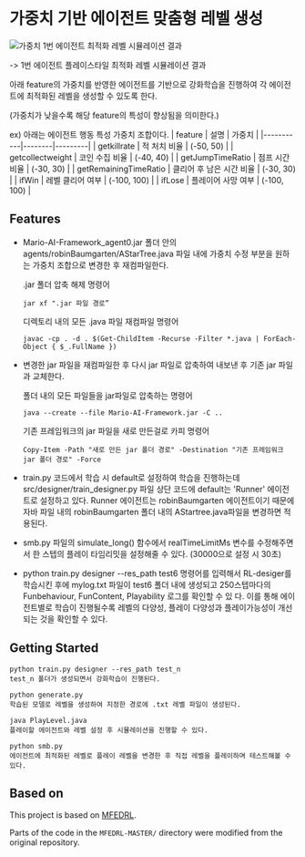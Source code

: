 # 가중치 기반 에이전트 맞춤형 레벨 생성

![가중치 1번 에이전트 최적화 레벨 시뮬레이션 결과](assets/agent1.gif)


-> 1번 에이전트 플레이스타일 최적화 레벨 시뮬레이션 결과

아래 feature의 가중치를 반영한 에이전트를 기반으로 강화학습을 진행하여 각 에이전트에 
최적화된 레벨을 생성할 수 있도록 한다.

(가중치가 낮을수록 해당 feature의 특성이 향상됨을 의미한다.)

ex) 아래는 에이전트 행동 특성 가중치 조합이다. 
| feature | 설명 | 가중치 |
|-----------|--------|---------|
| getkillrate | 적 처치 비율  | (-50, 50)  |
| getcollectweight | 코인 수집 비율 | (-40, 40)  |
| getJumpTimeRatio | 점프 시간 비율 | (-30, 30) |
| getRemainingTimeRatio | 클리어 후 남은 시간 비율 | (-30, 30) | 
| ifWin | 레벨 클리어 여부 | (-100, 100) |
| ifLose | 플레이어 사망 여부 | (-100, 100) |


## Features


- Mario-AI-Framework_agent0.jar 폴더 안의 agents/robinBaumgarten/AStarTree.java 파일 내에 가중치 수정 부분을 원하는 가중치 조합으로 변경한 후 재컴파일한다.

  .jar 폴더 압축 해제 명령어
 
  `jar xf ".jar 파일 경로”`

  디렉토리 내의 모든 .java 파일 재컴파일 명령어
 
  `javac -cp . -d . $(Get-ChildItem -Recurse -Filter *.java | ForEach-Object { $_.FullName })`
 
- 변경한 jar 파일을 재컴파일한 후 다시 jar 파일로 압축하여 내보낸 후 기존 jar 파일과 교체한다.

  폴더 내의 모든 파일들을 jar파일로 압축하는 명령어
 
  `java --create --file Mario-AI-Framework.jar -C ..`

  기존 프레임워크의 jar 파일을 새로 만든걸로 카피 명령어
 
  `Copy-Item -Path "새로 만든 jar 폴더 경로" -Destination "기존 프레임워크 jar 폴더 경로" -Force`

- train.py 코드에서 학습 시 default로 설정하여 학습을 진행하는데 src/designer/train_designer.py 파일 상단 코드에 default는 'Runner' 에이전트로 설정하고 있다. Runner 에이전트는 robinBaumgarten 에이전트이기 때문에 자바 파일 내의 robinBaumgarten 폴더 내의 AStartree.java파일을 변경하면 적용된다. 

- smb.py 파일의 simulate_long() 함수에서 realTimeLimitMs 변수를 수정해주면서 한 스텝의 플레이 타임리밋을 설정해줄 수 있다. (30000으로 설정 시 30초)
 
- python train.py designer --res_path test6 명령어를 입력해서 RL-desiger를 학습시킨 후에 mylog.txt 파일이 test6 폴더 내에 생성되고 250스텝마다의 Funbehaviour, FunContent, Playability 로그를 확인할 수 있   다. 이를 통해 에이전트별로 학습이 진행될수록 레벨의 다양성, 플레이 다양성과 플레이가능성이 개선되는 것을 확인할 수 있다. 
  

## Getting Started

```Anaconda prompt
python train.py designer --res_path test_n
test_n 폴더가 생성되면서 강화학습이 진행된다.

python generate.py
학습된 모델로 레벨을 생성하여 지정한 경로에 .txt 레벨 파일이 생성된다. 

java PlayLevel.java
플레이할 에이전트와 레벨 설정 후 시뮬레이션을 진행할 수 있다.

python smb.py
에이전트에 최적화된 레벨로 플레이 레벨을 변경한 후 직접 레벨을 플레이하며 테스트해볼 수 있다.
```

## Based on

This project is based on [MFEDRL](github.com/SUSTechGameAI/MFEDRL).

Parts of the code in the `MFEDRL-MASTER/` directory were modified from the original repository.
